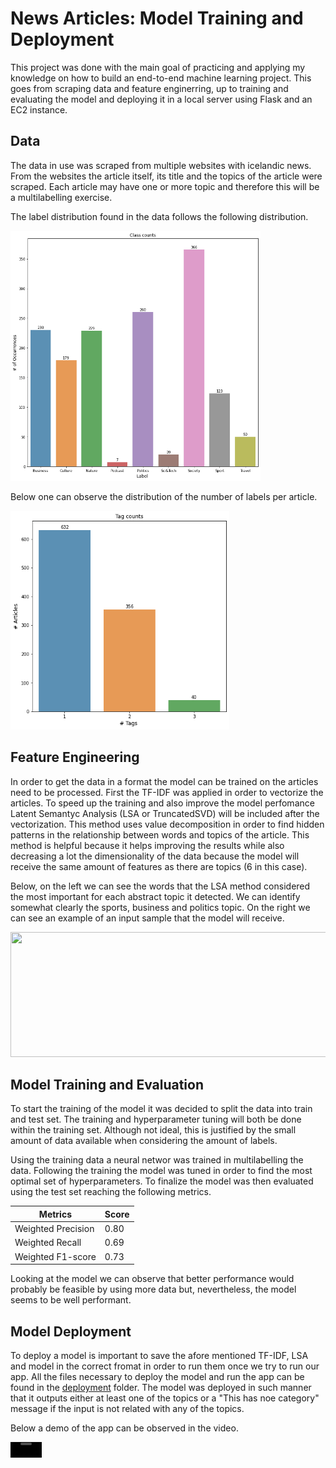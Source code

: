 # News Articles: Model Training and Deployment

This project was done with the main goal of practicing and applying my knowledge on how to build an end-to-end machine learning project. This goes from scraping data and feature enginerring, up to training and evaluating the model and deploying it in a local server using Flask and an EC2 instance. 

## Data 

The data in use was scraped from multiple websites with icelandic news. From the websites the article itself, its title and the topics of the article were scraped. Each article may have one or more topic and therefore this will be a multilabelling exercise. 

The label distribution found in the data follows the following distribution. 

<img src="images/label_articles_distribution.png" width="400" height="400">

Below one can observe the distribution of the number of labels per article. 

<img src="images/labels_per_article.png" width="350" height="350">

## Feature Engineering

In order to get the data in a format the model can be trained on the articles need to be processed. First the TF-IDF was applied in order to vectorize the articles. To speed up the training and also improve the model perfomance Latent Semantyc Analysis (LSA or TruncatedSVD) will be included after the vectorization. This method uses value decomposition in order to find hidden patterns in the relationship between words and topics of the article. This method is helpful because it helps improving the results while also decreasing a lot the dimensionality of the data because the model will receive the same amount of features as there are topics (6 in this case).

Below, on the left we can see the words that the LSA method considered the most important for each abstract topic it detected. We can identify somewhat clearly the sports, business and politics topic. On the right we can see an example of an input sample that the model will receive. 

<img src="https://github.com/joaosMart/Article-news-prediction/assets/163843101/44db51e8-e858-4511-baac-d753522bf3b5" width="650" height="200">

## Model Training and Evaluation 

To start the training of the model it was decided to split the data into train and test set. The training and hyperparameter tuning will both be done within the training set. Although not ideal, this is justified by the small amount of data available when considering the amount of labels. 

Using the training data a neural networ was trained in multilabelling the data. Following the training the model was tuned in order to find the most optimal set of hyperparameters. To finalize the model was then evaluated using the test set reaching the following metrics. 

| Metrics  | Score |
| ------------- | ------------- |
| Weighted Precision  | 0.80 |
| Weighted Recall | 0.69 |
| Weighted F1-score | 0.73|

Looking at the model we can observe that better performance would probably be feasible by using more data but, nevertheless, the model seems to be well performant. 

## Model Deployment

To deploy a model is important to save the afore mentioned TF-IDF, LSA and model in the correct fromat in order to run them once we try to run our app. All the files necessary to deploy the model and run the app can be found in the [deployment](https://github.com/joaosMart/Article-news-prediction/tree/main/deployment) folder. The model was deployed in such manner that it outputs either at least one of the topics or a "This has noe category" message if the input is not related with any of the topics. 

Below a demo of the app can be observed in the video. 

<video src='https://github.com/joaosMart/Article-news-prediction/assets/163843101/89a33a7a-3634-412d-8cb2-42c39037ab4f' width=50/>
